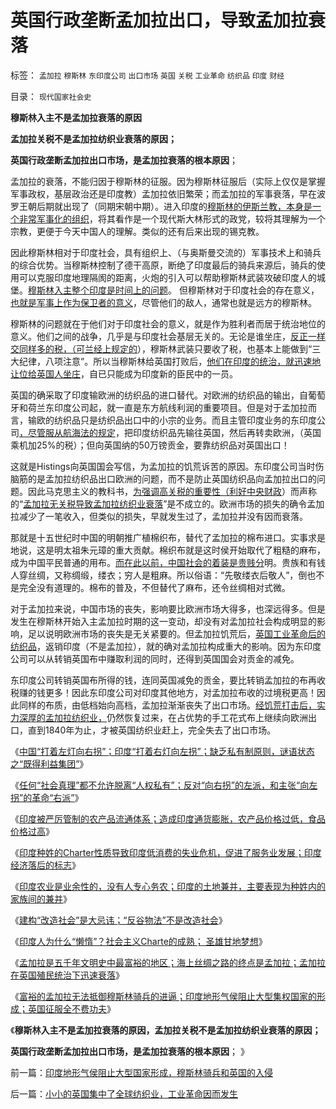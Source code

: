 # 英国行政垄断孟加拉出口，导致孟加拉衰落

标签： `孟加拉` `穆斯林` `东印度公司` `出口市场` `英国` `关税` `工业革命` `纺织品` `印度` `财经` 

目录： `现代国家社会史`

**穆斯林入主不是孟加拉衰落的原因**

**孟加拉关税不是孟加拉纺织业衰落的原因；**

**英国行政垄断孟加拉出口市场，是孟加拉衰落的根本原因**；

孟加拉的衰落，不能归因于穆斯林的征服。因为穆斯林征服后（实际上仅仅是掌握军事政权，基层政治还是印度教）孟加拉依旧繁荣；而孟加拉的军事衰落，早在波罗王朝后期就出现了（同期宋朝中期）。进入印度的[穆斯林的伊斯兰教，本身是一个非常军事化的组织](../../../2011/9/26/世界和平有利中国，世界各族人民都是亲兄弟.md)，将其看作是一个现代斯大林形式的政党，较将其理解为一个宗教，更便于今天中国人的理解。类似的还有后来出现的锡克教。

因此穆斯林相对于印度社会，具有组织上、（与奥斯曼交流的）军事技术上和骑兵的综合优势。当穆斯林控制了德干高原，断绝了印度最后的骑兵来源后，骑兵的使用可以克服印度地理隔阂的距离，火炮的引入可以帮助穆斯林武装攻破印度人的城堡。[穆斯林入主整个印度是时间上的问题](../../../2008/12/15/印度，没有理解圣雄甘地的胸怀.md)。 但穆斯林对于印度社会的存在意义，[也就是军事上作为保卫者的意义](../../../2010/5/14/被屠杀的“开明统治者”比横死的昏君多得多.md)，尽管他们的敌人，通常也就是远方的穆斯林。

穆斯林的问题就在于他们对于印度社会的意义，就是作为胜利者而居于统治地位的意义。他们之间的战争，几乎是与印度社会基层无关的。无论是谁坐庄，[反正一样交同样多的税，（可兰经上规定的](../../../2010/5/22/仁者无敌话宽容，伊斯兰和阿拉伯帝国.md)），穆斯林武装只要收了税，也基本上能做到“三大纪律，八项注意”。所以当穆斯林给英国打败后，[他们在印度的统治，就迅速地让位给英国人坐庄](../../../2008/12/18/英国征服印度是法治商业经济行为的成功.md)，自已只能成为印度新的臣民中的一员。

英国的确采取了印度输欧洲的纺织品的进口替代。对欧洲的纺织品的输出，自葡萄牙和荷兰东印度公司起，就一直是东方航线利润的重要项目。但是对于孟加拉而言，输欧的纺织品只是纺织品出口中的小宗的业务。而且主管印度业务的东印度公司[，尽管服从航海法的规定](../../../2011/8/20/三败俱伤的（法）英荷战争.md)，把印度纺织品先输往英国，然后再转卖欧洲，（英国乘机加25%的税）；但向英国纳的50万镑贡金，要靠纺织品对英国出口！

这就是Histings向英国国会写信，为孟加拉的饥荒诉苦的原因。东印度公司当时伤脑筋的是孟加拉纺织品出口欧洲的问题，而不是防止英国纺织品向孟加拉出口的问题。因此马克思主义的教科书，[为强调高关税的重要性（利好中央财政](../../../2011/9/21/关税仅仅是又一种税！而已.md)）而声称的“[孟加拉无关税导致孟加拉纺织业衰落](../../../2011/9/19/德国，日本和孟加拉的关税保护.md)”是不成立的。欧洲市场的损失的确令孟加拉减少了一笔收入，但类似的损失，早就发生过了，孟加拉并没有因而衰落。

那就是十五世纪时中国的明朝推广植棉织布，替代了孟加拉的棉布进口。实事求是地说，这是明太祖朱元璋的重大贡献。棉织布就是这时侯开始取代了粗糙的麻布，成为中国平民普通的用布。[而在此以前，中国社会的着装是贵贱分](../../../2010/6/4/粮食和价格是历史经济水平的参照物.md)明。贵族和有钱人穿丝绸，又称绸缎，缕衣；穷人是粗麻。所以俗语：“先敬缕衣后敬人”，倒也不是完全没有道理的。棉布的普及，不但替代了麻布，还令丝绸相对式微。

对于孟加拉来说，中国市场的丧失，影响要比欧洲市场大得多，也深远得多。但是发生在穆斯林开始入主孟加拉时期的这一变动，却没有对孟加拉社会构成明显的影响，足以说明欧洲市场的丧失是无关紧要的。但孟加拉饥荒后，[英国工业革命后的纺织品](../../../2010/6/1/资本积累阻碍工业革命！有大众需求，才有工业革命！.md)，返销印度（不是孟加拉），就的确对孟加拉构成重大的影响。因为东印度公司可以从转销英国布中赚取利润的同时，还得到英国国会对贡金的减免。

东印度公司转销英国布所得的钱，连同英国减免的贡金，要比转销孟加拉的布再收税赚的钱更多！因此东印度公司对印度其他地方，对孟加拉布收的过境税更高！因此同样的布质，由低档始向高档，孟加拉渐渐丧失了出口市场。[经饥荒打击后，实力深厚的孟加拉纺织业，](../../../2009/8/2/英属孟加拉两次大饥荒和经济学家的良心.md)仍然恢复过来，在占优势的手工花式布上继续向欧洲出口，直到1840年为止，才被英国纺织业赶上，完全失去了出口市场。

《[中国“打着左灯向右拐”；印度“打着右灯向左拐”；缺乏私有制原则，谜语状态之“既得利益集团”](../../../2012/1/18/中国“打着左灯向右拐”；印度“打着右灯向左拐”.md)》

《[任何“社会真理”都不允许脱离“人权私有”；反对“向右拐”的左派，和主张“向左拐”的革命“右派”](../../../2012/1/18/解除对小盘股的歧视性打压，A股牛市将不惧IPO.md)》

《[印度被严厉管制的农产品流通体系；造成印度通货膨胀，农产品价格过低，食品价格过高](../../../2012/1/19/印度农民的菜篮子悲剧形成机理.md)》

《[印度种姓的Charter性质导致印度低消费的失业危机，促进了服务业发展；印度经济落后的标志](../../../2012/1/19/印度种姓的“合理性”和“超前发展”的服务业.md)》

《[印度农业是业余性的，没有人专心务农；印度的土地兼并，主要表现为种姓内的家族间的兼并](../../../2012/1/19/印度凯恩斯主义下的土地兼并，业余性质的农业.md)》

《[建构“改造社会”是大忌讳；“反谷物法”不是改造社会](../../../2012/1/19/建构社会是大忌讳；“反谷物法”不是革命.md)》

《[印度人为什么“懒惰”？社会主义Charte的成熟； 圣雄甘地梦想](../../../2012/1/20/印度人的“懒惰”，Charter的种姓，圣雄甘地的梦想.md)》

《[孟加拉是五千年文明史中最富裕的地区；海上丝绸之路的终点是孟加拉；孟加拉在英国殖民统治下迅速衰落](../../../2012/1/15/孟加拉是世界富裕总冠军，海上丝绸之路的终点.md)》

《[富裕的孟加拉无法抵御穆斯林骑兵的进逼；印度地形气侯阻止大型集权国家的形成；英国征服全不费功夫](../../../2012/1/20/印度地形气侯阻止大型国家形成，穆斯林骑兵和英国的入侵.md)》

《**穆斯林入主不是孟加拉衰落的原因，孟加拉关税不是孟加拉纺织业衰落的原因；**

**英国行政垄断孟加拉出口市场，是孟加拉衰落的根本原因**； 》



前一篇：[印度地形气侯阻止大型国家形成，穆斯林骑兵和英国的入侵](../../../2012/1/20/印度地形气侯阻止大型国家形成，穆斯林骑兵和英国的入侵.md)

后一篇：[小小的英国集中了全球纺织业，工业革命因而发生](../../../2012/1/20/小小的英国集中了全球纺织业，工业革命因而发生.md)